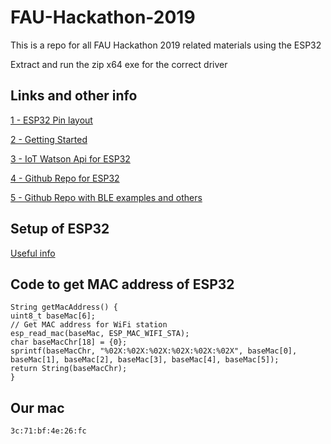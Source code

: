 # FAU-Hackathon-2019
This is a repo for all FAU Hackathon 2019 related materials using the ESP32

Extract and run the zip x64 exe for the correct driver

## Links and other info
[1 - ESP32 Pin layout](http://forum.fritzing.org/t/esp32s-hiletgo-dev-boad-with-pinout-template/5357)

[2 - Getting Started](https://randomnerdtutorials.com/getting-started-with-esp32/)

[3 - IoT Watson Api for ESP32](https://developer.ibm.com/recipes/tutorials/connect-an-esp32-to-the-watson-iot-platform/)

[4 - Github Repo for ESP32](https://github.com/espressif/arduino-esp32)

[5 - Github Repo with BLE examples and others](https://github.com/ibm-watson-iot/device-arduino/tree/master/samples)

## Setup of ESP32
[Useful info](https://github.com/djaramil/esp32Workshop/blob/master/README.md)

## Code to get MAC address of ESP32 

```#include "esp_system.h"
String getMacAddress() {
uint8_t baseMac[6];
// Get MAC address for WiFi station
esp_read_mac(baseMac, ESP_MAC_WIFI_STA);
char baseMacChr[18] = {0};
sprintf(baseMacChr, "%02X:%02X:%02X:%02X:%02X:%02X", baseMac[0], baseMac[1], baseMac[2], baseMac[3], baseMac[4], baseMac[5]);
return String(baseMacChr);
}
```

## Our mac
``` 
3c:71:bf:4e:26:fc
